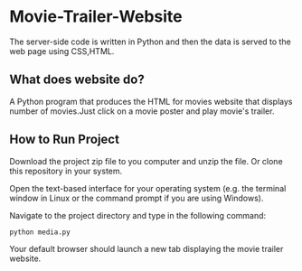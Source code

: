 # Movie-Trailer-Website

The server-side code is written in Python and then the data is served to the web page using
CSS,HTML.

## What does website do?

A Python program that produces the HTML for movies website that displays
number of movies.Just click on a movie poster and play movie's trailer.

## How to Run Project

Download the project zip file to you computer and unzip the file. Or clone this
repository in your system.

Open the text-based interface for your operating system (e.g. the terminal
window in Linux or the command prompt if you are using Windows).

Navigate to the project directory and type in the following command:

```bash
python media.py
```

Your default browser should launch a new tab displaying the movie trailer website.
